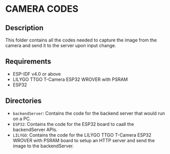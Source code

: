# CAMERA CODES

## Description
This folder contains all the codes needed to capture the image from the camera and send it to the server upon input change.

## Requirements
- ESP-IDF v4.0 or above
- LILYGO TTGO T-Camera ESP32 WROVER with PSRAM
- ESP32

## Directories 
- `backendServer`: Contains the code for the backend server that would run on a PC.
- `ESP32`: Contains the code for the ESP32 board to caall the backendServer APIs.
- `LILYGO`: Contains the code for the LILYGO TTGO T-Camera ESP32 WROVER with PSRAM board to setup an HTTP server and send the image to the backendServer.